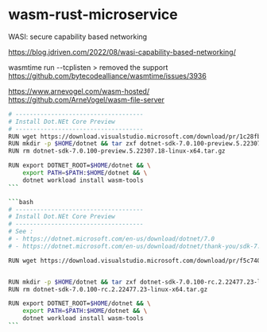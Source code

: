 # wasm-rust-microservice


WASI: secure capability based networking

https://blog.jdriven.com/2022/08/wasi-capability-based-networking/

wasmtime run --tcplisten > removed the support https://github.com/bytecodealliance/wasmtime/issues/3936

https://www.arnevogel.com/wasm-hosted/
https://github.com/ArneVogel/wasm-file-server


````bash
# ------------------------------------
# Install Dot.NEt Core Preview
# ------------------------------------
RUN wget https://download.visualstudio.microsoft.com/download/pr/1c28fb12-c30d-411f-8d63-4dd9835387fe/cfe3d86f5600568ac354f7546f876589/dotnet-sdk-7.0.100-preview.5.22307.18-linux-x64.tar.gz
RUN mkdir -p $HOME/dotnet && tar zxf dotnet-sdk-7.0.100-preview.5.22307.18-linux-x64.tar.gz -C $HOME/dotnet
RUN rm dotnet-sdk-7.0.100-preview.5.22307.18-linux-x64.tar.gz

RUN export DOTNET_ROOT=$HOME/dotnet && \
    export PATH=$PATH:$HOME/dotnet && \
    dotnet workload install wasm-tools
```

```bash
# ------------------------------------
# Install Dot.NEt Core Preview
# ------------------------------------
# See :
# - https://dotnet.microsoft.com/en-us/download/dotnet/7.0
# - https://dotnet.microsoft.com/en-us/download/dotnet/thank-you/sdk-7.0.100-preview.7-linux-x64-binaries

RUN wget https://download.visualstudio.microsoft.com/download/pr/f5c74056-330b-452b-915e-d98fda75024e/18076ca3b89cd362162bbd0cbf9b2ca5/dotnet-sdk-7.0.100-rc.2.22477.23-linux-x64.tar.gz


RUN mkdir -p $HOME/dotnet && tar zxf dotnet-sdk-7.0.100-rc.2.22477.23-linux-x64.tar.gz -C $HOME/dotnet
RUN rm dotnet-sdk-7.0.100-rc.2.22477.23-linux-x64.tar.gz

RUN export DOTNET_ROOT=$HOME/dotnet && \
    export PATH=$PATH:$HOME/dotnet && \
    dotnet workload install wasm-tools
```


